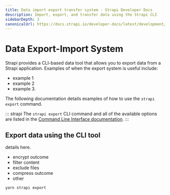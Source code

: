 ```yaml
---
title: Data import export transfer system - Strapi Developer Docs
description: Import, export, and transfer data using the Strapi CLI
sidebarDepth: 3
canonicalUrl: https://docs.strapi.io/developer-docs/latest/development/import-export.html
---
```


<!-- more details including the file structure of exp data on this page-->
# Data Export-Import System <BetaBadge />

Strapi provides a CLI-based data tool that allows you to export data from a Strapi application. Examples of when the export system is useful include:

- example 1
- example 2
- example 3.

The following documentation details examples of how to use the `strapi export` command.

::: strapi
The `strapi export` CLI command and all of the available options are listed in the [Command Line Interface documentation](/developer-docs/latest/developer-resources/cli/CLI#strapi-export.md).
:::

## Export data using the CLI tool

details here.

- encrypt outcome
- filter content
- exclude files
- compress outcome
- other

`yarn strapi export`
<!-- ## Import data using the CLI tool

details here.

- decrypt outcome
- decompress outcome,
- other
 -->



<!--## Transfer between environments **new page**

## Activate or deactivate maintenance mode -->
